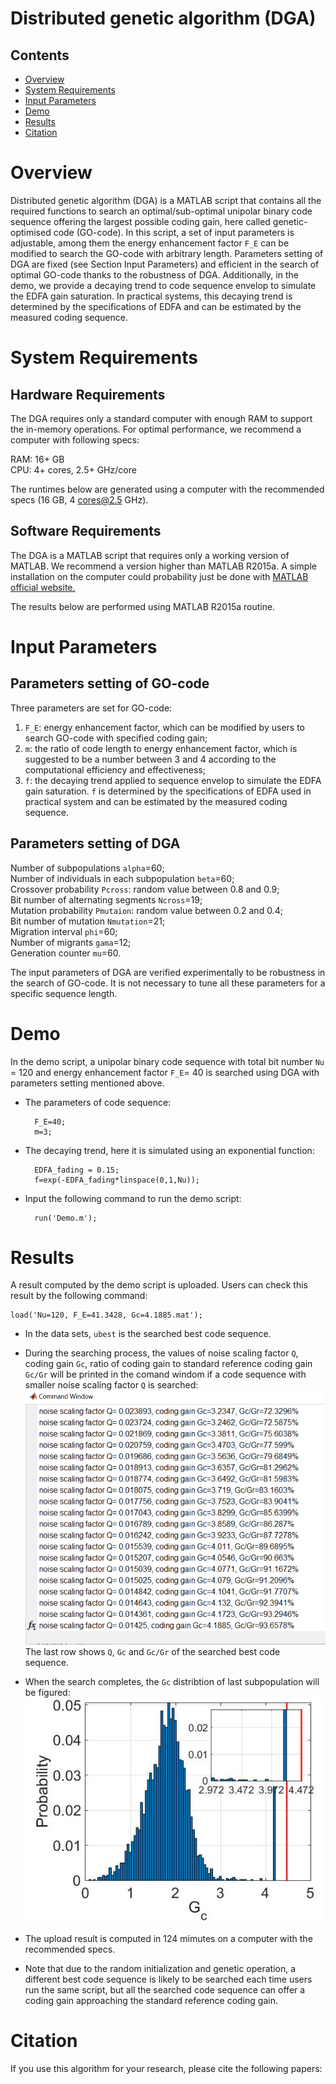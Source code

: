 # Distributed genetic algorithm (DGA)

## Contents
- [Overview](#overview)
- [System Requirements](#system-requirements)
- [Input Parameters](#input-parameters)
- [Demo](#demo)
- [Results](#results)
- [Citation](#citation)

# Overview
Distributed genetic algorithm (DGA) is a MATLAB script that contains all the required functions to search an optimal/sub-optimal unipolar binary code sequence offering the largest possible coding gain, here called genetic-optimised code (GO-code). In this script, a set of input parameters is adjustable, among them the energy enhancement factor `F_E` can be modified to search the GO-code with arbitrary length. Parameters setting of DGA are fixed (see Section Input Parameters) and efficient in the search of optimal GO-code thanks to the robustness of DGA. Additionally, in the demo, we provide a decaying trend to code sequence envelop to simulate the EDFA gain saturation. In practical systems, this decaying trend is determined by the specifications of EDFA and can be estimated by the measured coding sequence.

# System Requirements

## Hardware Requirements

The DGA requires only a standard computer with enough RAM to support the in-memory operations. For optimal performance, we recommend a computer with following specs:

RAM: 16+ GB     
CPU: 4+ cores, 2.5+ GHz/core

The runtimes below are generated using a computer with the recommended specs (16 GB, 4 cores@2.5 GHz).

## Software Requirements

The DGA is a MATLAB script that requires only a working version of MATLAB. We recommend a version higher than MATLAB R2015a. A simple installation on the computer could probability just be done with [MATLAB official website.](https://www.mathworks.com/)    

The results below are performed using MATLAB R2015a routine.


# Input Parameters 

## Parameters setting of GO-code
Three parameters are set for GO-code:   
1) `F_E`: energy enhancement factor, which can be modified by users to search GO-code with specified coding gain;    
2) `m`: the ratio of code length to energy enhancement factor, which is suggested to be a number between 3 and 4 according to the computational efficiency and effectiveness;    
3) `f`: the decaying trend applied to sequence envelop to simulate the EDFA gain saturation. `f` is determined by the specifications of EDFA used in practical system and can be estimated by the measured coding sequence.

## Parameters setting of DGA
Number of subpopulations `alpha`=60;  
Number of individuals in each subpopulation `beta`=60;   
Crossover probability `Pcross`: random value between 0.8 and 0.9;   
Bit number of alternating segments `Ncross`=19;    
Mutation probability `Pmutaion`: random value between 0.2 and 0.4;      
Bit number of mutation `Nmutation`=21;     
Migration interval `phi`=60;    
Number of migrants `gama`=12;    
Generation counter `mu`=60.

The input parameters of DGA are verified experimentally to be robustness in the search of GO-code. It is not necessary to tune all these parameters for a specific sequence length.

# Demo
In the demo script, a unipolar binary code sequence with total bit number `Nu` = 120 and energy enhancement factor `F_E`= 40 is searched using DGA with parameters setting mentioned above.  
    
* The parameters of code sequence:      

        F_E=40;   
        m=3;      
    

* The decaying trend, here it is simulated using an exponential function:
  
        EDFA_fading = 0.15;
        f=exp(-EDFA_fading*linspace(0,1,Nu)); 

* Input the following command to run the demo script:

        run('Demo.m');

# Results
A result computed by the demo script is uploaded. Users can check this result by the following command: 
 
    load('Nu=120, F_E=41.3428, Gc=4.1885.mat');
* In the data sets, `ubest` is the searched best code sequence.

* During the searching process, the values of noise scaling factor `Q`, coding gain `Gc`, ratio of coding gain to standard reference coding gain `Gc/Gr` will be printed in the comand windom if a code sequence with smaller noise scaling factor `Q` is searched:   
![image](https://github.com/sunxizi16/DGA/blob/master/result1.png)      
The last row shows `Q`, `Gc` and `Gc/Gr` of the searched best code sequence.

* When the search completes, the `Gc` distribtion of last subpopulation will be figured:   
![image](https://github.com/sunxizi16/DGA/blob/master/result2.jpg)    
* The upload result is computed in 124 mimutes on a computer with the recommended specs. 
* Note that due to the random initialization and genetic operation, a different best code sequence is likely to be searched each time users run the same script, but all the searched code sequence can offer a coding gain approaching the standard reference coding gain.

# Citation
If you use this algorithm for your research, please cite the following papers:

